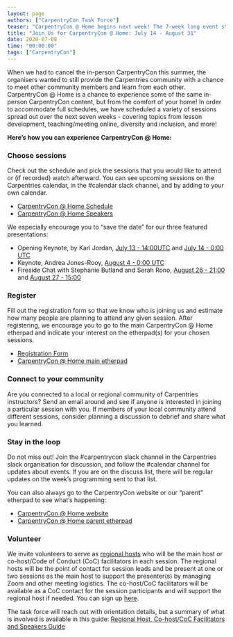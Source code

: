 ```yaml
---
layout: page
authors: ["CarpentryCon Task Force"]
teaser: "CarpentryCon @ Home begins next week! The 7-week long event starts with a keynote by Dr. Kari L. Jordan on 13 July and the first session on 14 July"
title: "Join Us for CarpentryCon @ Home: July 14 - August 31"
date: 2020-07-08
time: "00:00:00"
tags: ["CarpentryCon"]
---
```


When we had to cancel the in-person CarpentryCon this summer, the organisers wanted to still provide the Carpentries community with a chance to meet other community members and learn from each other. CarpentryCon @ Home is a chance to experience some of the same in-person CarpentryCon content, but from the comfort of your home! In order to accommodate full schedules, we have scheduled a variety of sessions spread out over the next seven weeks - covering topics from lesson development, teaching/meeting online, diversity and inclusion, and more!

**Here’s how you can experience CarpentryCon @ Home:**

### Choose sessions

Check out the schedule and pick the sessions that you would like to attend or (if recorded) watch afterward. You can see upcoming sessions on the Carpentries calendar, in the #calendar slack channel, and by adding to your own calendar.

- [CarpentryCon @ Home Schedule](https://2020.carpentrycon.org/schedule/)
- [CarpentryCon @ Home Speakers](https://2020.carpentrycon.org/speakers/)

We especially encourage you to “save the date” for our three featured presentations:

- Opening Keynote, by Kari Jordan, [July 13 - 14:00UTC](https://www.timeanddate.com/worldclock/fixedtime.html?msg=Opening%20Keynote&iso=20200713T14) and [July 14 - 0:00 UTC](https://www.timeanddate.com/worldclock/fixedtime.html?msg=Opening%20Keynote&iso=20200714T00)
- Keynote, Andrea Jones-Rooy, [August 4 - 0:00 UTC](https://www.timeanddate.com/worldclock/fixedtime.html?msg=Featured%20Keynote&iso=20200804T00)
- Fireside Chat with Stephanie Butland and Serah Rono, [August 26 - 21:00](https://www.timeanddate.com/worldclock/fixedtime.html?msg=Fireside%20Chat&iso=20200826T21) and [August 27 - 15:00](https://www.timeanddate.com/worldclock/fixedtime.html?msg=Fireside%20Chat&iso=20200827T15)

### Register

Fill out the registration form so that we know who is joining us and estimate how many people are planning to attend any given session. After registering, we encourage you to go to the main CarpentryCon @ Home etherpad and indicate your interest on the etherpad(s) for your chosen sessions.

- [Registration Form](https://docs.google.com/forms/d/e/1FAIpQLSexQKsVHsvTBsH6OVwvO2J8ZhfDxei98Ot_vxA3TbXG2RuIEw/viewform)
- [CarpentryCon @ Home main etherpad](https://pad.carpentries.org/carpentryconathome)

### Connect to your community

Are you connected to a local or regional community of Carpentries instructors? Send an email around and see if anyone is interested in joining a particular session with you. If members of your local community attend different sessions, consider planning a discussion to debrief and share what you learned.

### Stay in the loop

Do not miss out! Join the #carpentrycon slack channel in the Carpentries slack organisation for discussion, and follow the #calendar channel for updates about events. If you are on the discuss list, there will be regular updates on the week’s programming sent to that list.

You can also always go to the CarpentryCon website or our “parent” etherpad to see what’s happening:
- [CarpentryCon @ Home website](https://2020.carpentrycon.org/)
- [CarpentryCon @ Home parent etherpad](https://pad.carpentries.org/carpentryconathome)

### Volunteer

We invite volunteers to serve as [regional hosts](https://github.com/carpentrycon/carpentryconhome-proposals#volunteer-to-be-a-regional-host) who will be the main host or co-host/Code of Conduct (CoC) facilitators in each session. The regional hosts will be the point of contact for session leads and be present at one or two sessions as the main host to support the presenter(s) by managing Zoom and other meeting logistics. The co-host/CoC facilitators will be available as a CoC contact for the session participants and will support the regional host if needed.
You can sign up [here](https://docs.google.com/spreadsheets/d/13ONzgvIilIy1T_9ad_CDFmSGR_VjqEXTKyz1fit9iXA/edit#gid=1983293344).


The task force will reach out with orientation details, but a summary of what is involved is available in this guide: [Regional Host, Co-host/CoC Facilitators and Speakers Guide](https://github.com/carpentrycon/carpentryconhome-proposals/blob/master/CCatHome_Regional_Host_Guide.md)
